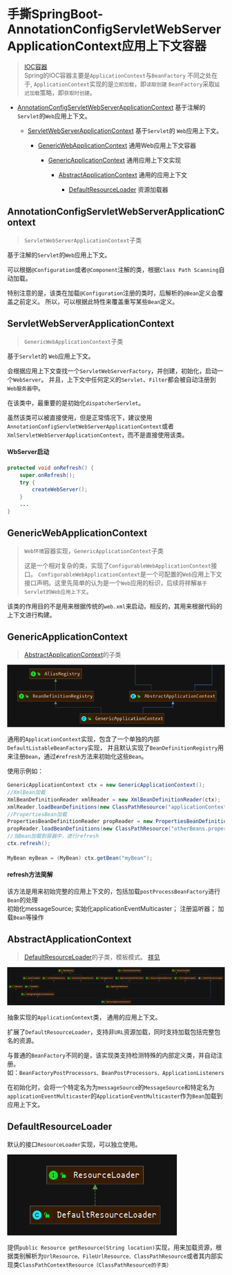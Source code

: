 # 手撕SpringBoot-AnnotationConfigServletWebServerApplicationContext应用上下文容器

> [IOC容器](./SpringIOC.md)  
> Spring的IOC容器主要是`ApplicationContext`与`BeanFactory`
> 不同之处在于, `ApplicationContext`实现的是`立即加载`，即`读取创建`
> `BeanFactory`采取`延迟加载`策略，即`获取时创建`。

- <a href="#AnnotationConfigServletWebServerApplicationContext">AnnotationConfigServletWebServerApplicationContext</a>
    基于注解的`Servlet`的`Web`应用上下文。

    - <a href="#ServletWebServerApplicationContext">ServletWebServerApplicationContext</a>
    基于`Servlet`的 `Web`应用上下文。

        - <a href="#GenericWebApplicationContext">GenericWebApplicationContext</a>
            通用Web应用上下文容器

            - <a href="#GenericApplicationContext">GenericApplicationContext</a>
                通用应用上下文实现

                - <a href="#AbstractApplicationContext">AbstractApplicationContext</a> 通用的应用上下文

                    - <a href="#DefaultResourceLoader">DefaultResourceLoader</a>
                    资源加载器

## <a name="AnnotationConfigServletWebServerApplicationContext">AnnotationConfigServletWebServerApplicationContext</a>
> `ServletWebServerApplicationContext`子类

基于注解的`Servlet`的`Web`应用上下文。

可以根据`@Configuration`或者`@Component`注解的类，根据`Class Path Scanning`自动加载。

特别注意的是，该类在加载`@Configuration`注册的类时，后解析的`@Bean`定义会覆盖之前定义。 所以，可以根据此特性来覆盖重写某些`Bean`定义。

## <a name="ServletWebServerApplicationContext">ServletWebServerApplicationContext</a>

> `GenericWebApplicationContext`子类

基于`Servlet`的 `Web`应用上下文。

会根据应用上下文查找一个`ServletWebServerFactory`，并创建，初始化，启动一个`WebServer`。
并且，上下文中任何定义的`Servlet`、`Filter`都会被自动注册到`Web服务器`中。

在该类中，最重要的是初始化`dispatcherServlet`。

虽然该类可以被直接使用，但是正常情况下，建议使用`AnnotationConfigServletWebServerApplicationContext`或者`XmlServletWebServerApplicationContext`，而不是直接使用该类。

#### WbServer启动
```java
protected void onRefresh() {
	super.onRefresh();
	try {
		createWebServer();
	}
	...
}
```

## <a name="GenericWebApplicationContext">GenericWebApplicationContext</a>
> `Web环境`容器实现，`GenericApplicationContext`子类
>
> 这是一个相对复杂的类，实现了`ConfigurableWebApplicationContext`接口。
`ConfigurableWebApplicationContext`是一个可配置的`Web`应用上下文接口声明。这里先简单的认为是一个`Web`应用的标识，后续将祥解`基于Servlet的Web应用上下文`。

该类的作用目的不是用来根据传统的`web.xml`来启动，相反的，其用来根据代码的上下文进行构建。


## <a name="GenericApplicationContext">GenericApplicationContext</a>
> <a href="#AbstractApplicationContext">AbstractApplicationContext</a>的子类

![](./img/GenericApplicationContext.png)

通用的`ApplicationContext`实现，包含了一个单独的内部`DefaultListableBeanFactory`实现，
并且默认实现了`BeanDefinitionRegistry`用来注册`Bean`，通过`#refresh`方法来初始化这些`Bean`。

使用示例如：
```java
GenericApplicationContext ctx = new GenericApplicationContext();
//XmlBean加载
XmlBeanDefinitionReader xmlReader = new XmlBeanDefinitionReader(ctx);
xmlReader.loadBeanDefinitions(new ClassPathResource("applicationContext.xml"));
//PropertiesBean加载
PropertiesBeanDefinitionReader propReader = new PropertiesBeanDefinitionReader(ctx);
propReader.loadBeanDefinitions(new ClassPathResource("otherBeans.properties"));
//当Bean加载到容器中，进行refresh
ctx.refresh();

MyBean myBean = (MyBean) ctx.getBean("myBean");
```

#### refresh方法简解
该方法是用来初始完整的应用上下文的，包括加载`postProcessBeanFactory`进行`Bean`的处理  
初始化<a name="AbstractApplicationContext">messageSource</a>;
实始化<a name="AbstractApplicationContext">applicationEventMulticaster</a>；
注册监听器；
加载`Bean`等操作

## <a name="AbstractApplicationContext">AbstractApplicationContext</a>
> <a href=#DefaultResourceLoader>DefaultResourceLoader</a>的子类，模板模式。 [祥见](./SpringBoot-AbstractApplicationContext.md)

![](./img/AbstractApplicationContext.png)

抽象实现的`ApplicationContext`类， 通用的应用上下文。

扩展了`DefaultResourceLoader`，支持非`URL`资源加载，同时支持加载包括完整包名的资源。

与普通的`BeanFactory`不同的是，该实现类支持检测特殊的内部定义类，并自动注册。  
如：`BeanFactoryPostProcessors、BeanPostProcessors、ApplicationListeners`

在初始化时，会将一个特定名为为`messageSource`的`MessageSource`和特定名为`applicationEventMulticaster`的`ApplicationEventMulticaster`作为`Bean`加载到应用上下文。

## <a name="DefaultResourceLoader">DefaultResourceLoader</a>
默认的接口`ResourceLoader`实现，可以独立使用。

![](./img/DefaultResourceLoader.png)

提供`public Resource getResource(String location)`实现，用来加载资源，根据类别解析为`UrlResource、FileUrlResource、ClassPathResource`或者其内部实现类`ClassPathContextResource（ClassPathResource的子类）`
